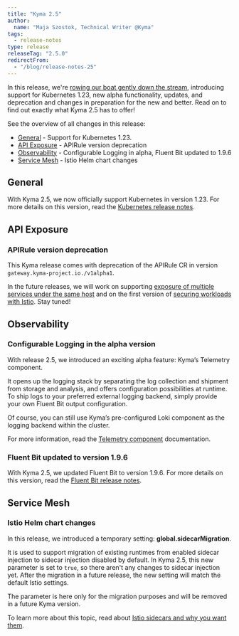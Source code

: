 ```yaml
---
title: "Kyma 2.5"
author:
  name: "Maja Szostok, Technical Writer @Kyma"
tags:
  - release-notes 
type: release 
releaseTag: "2.5.0"
redirectFrom:
  - "/blog/release-notes-25"
---
```


In this release, we're [rowing our boat gently down the stream](https://www.youtube.com/watch?v=2d_GLxa4_bg), introducing support for Kubernetes 1.23, new alpha functionality, updates, and deprecation and changes in preparation for the new and better. Read on to find out exactly what Kyma 2.5 has to offer!

<!-- overview -->

See the overview of all changes in this release:

- [General](#general) - Support for Kubernetes 1.23.
- [API Exposure](#api-exposure) - APIRule version deprecation
- [Observability](#observability) - Configurable Logging in alpha, Fluent Bit updated to 1.9.6
- [Service Mesh](#service-mesh) - Istio Helm chart changes

## General

With Kyma 2.5, we now officially support Kubernetes in version 1.23. For more details on this version, read the [Kubernetes release notes](https://kubernetes.io/blog/2021/12/07/kubernetes-1-23-release-announcement/).

## API Exposure

### APIRule version deprecation

This Kyma release comes with deprecation of the APIRule CR in version `gateway.kyma-project.io./v1alpha1`. 

In the future releases, we will work on supporting [exposure of multiple services under the same host](https://github.com/kyma-project/kyma/issues/9936) and on the first version of [securing workloads with Istio](https://github.com/kyma-project/kyma/issues/12669). Stay tuned!

## Observability

### Configurable Logging in the alpha version

With release 2.5, we introduced an exciting alpha feature: Kyma’s Telemetry component.

It opens up the logging stack by separating the log collection and shipment from storage and analysis, and offers configuration possibilities at runtime. 
To ship logs to your preferred external logging backend, simply provide your own Fluent Bit output configuration. 

Of course, you can still use Kyma’s pre-configured Loki component as the logging backend within the cluster.

For more information, read the [Telemetry component](https://kyma-project.io/docs/kyma/2.5/01-overview/main-areas/observability/obsv-04-telemetry-in-kyma/) documentation.

### Fluent Bit updated to version 1.9.6

With Kyma 2.5, we updated Fluent Bit to version 1.9.6. For more details on this version, read the [Fluent Bit release notes](https://fluentbit.io/announcements/v1.9.6/).

## Service Mesh

### Istio Helm chart changes

In this release, we introduced a temporary setting: **global.sidecarMigration**.

It is used to support migration of existing runtimes from enabled sidecar injection to sidecar injection disabled by default.
In Kyma 2.5, this new parameter is set to `true`, so there aren't any changes to sidecar injection yet.
After the migration in a future release, the new setting will match the default Istio settings.

The parameter is here only for the migration purposes and will be removed in a future Kyma version.

To learn more about this topic, read about [Istio sidecars and why you want them](https://kyma-project.io/docs/kyma/2.5/01-overview/main-areas/service-mesh/smsh-03-istio-sidecars-in-kyma/).